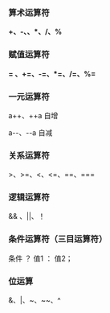 ### 算术运算符

**+、-、、*、/、%**

### 赋值运算符

**= 、+=、-=、\*=、/=、%=**

### 一元运算符

a++、++a  自增

a--、--a  自减

### 关系运算符

\>、>=、<、<=、==、===

### 逻辑运算符

&& 、||、！

### 条件运算符（三目运算符）

条件 ？ 值1 ： 值2；

### 位运算

&、|、~、~~、^

